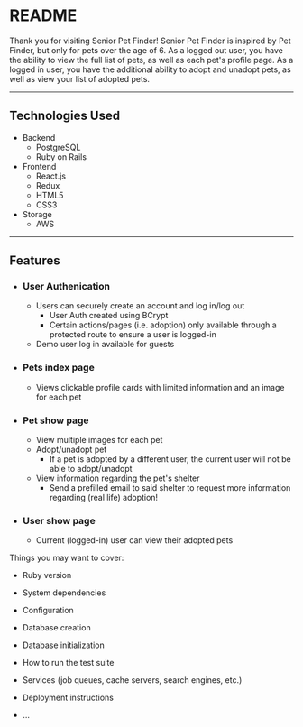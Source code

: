 # README

Thank you for visiting Senior Pet Finder! Senior Pet Finder is inspired by Pet Finder, but only for pets over the age of 6. As a logged out user, you have the ability to view the full list of pets, as well as each pet's profile page. As a logged in user, you have the additional ability to adopt and unadopt pets, as well as view your list of adopted pets. 


***
Technologies Used
-----------------

* Backend
    - PostgreSQL
    - Ruby on Rails
* Frontend
    - React.js
    - Redux
    - HTML5
    - CSS3
* Storage 
    - AWS
***
Features
--------
- ### User Authenication
   - Users can securely create an account and log in/log out
        - User Auth created using BCrypt 
        - Certain actions/pages (i.e. adoption) only available through a protected route to ensure a user is logged-in
   - Demo user log in available for guests
 - ### Pets index page
   - Views clickable profile cards with limited information and an image for each pet
 - ### Pet show page
   - View multiple images for each pet
   - Adopt/unadopt pet
        - If a pet is adopted by a different user, the current user will not be able to adopt/unadopt
   - View information regarding the pet's shelter
        - Send a prefilled email to said shelter to request more information regarding (real life) adoption!
 - ### User show page
   - Current (logged-in) user can view their adopted pets

Things you may want to cover:

* Ruby version

* System dependencies

* Configuration

* Database creation

* Database initialization

* How to run the test suite

* Services (job queues, cache servers, search engines, etc.)

* Deployment instructions

* ...
